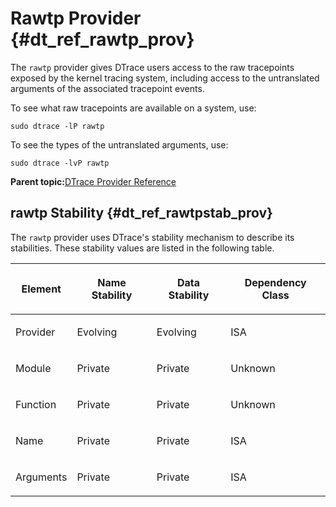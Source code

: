 
# Rawtp Provider {#dt_ref_rawtp_prov}

The `rawtp` provider gives DTrace users access to the raw tracepoints exposed by the kernel tracing system, including access to the untranslated arguments of the associated tracepoint events.

To see what raw tracepoints are available on a system, use:

```
sudo dtrace -lP rawtp
```

To see the types of the untranslated arguments, use:

```
sudo dtrace -lvP rawtp
```

**Parent topic:**[DTrace Provider Reference](../reference/dtrace_providers.md)

## rawtp Stability {#dt_ref_rawtpstab_prov}

The `rawtp` provider uses DTrace's stability mechanism to describe its stabilities. These stability values are listed in the following table.

<table><thead><tr><th>

Element

</th><th>

Name Stability

</th><th>

Data Stability

</th><th>

Dependency Class

</th></tr></thead><tbody><tr><td>

Provider

</td><td>

Evolving

</td><td>

Evolving

</td><td>

ISA

</td></tr><tr><td>

Module

</td><td>

Private

</td><td>

Private

</td><td>

Unknown

</td></tr><tr><td>

Function

</td><td>

Private

</td><td>

Private

</td><td>

Unknown

</td></tr><tr><td>

Name

</td><td>

Private

</td><td>

Private

</td><td>

ISA

</td></tr><tr><td>

Arguments

</td><td>

Private

</td><td>

Private

</td><td>

ISA

</td></tr><tbody></table>
